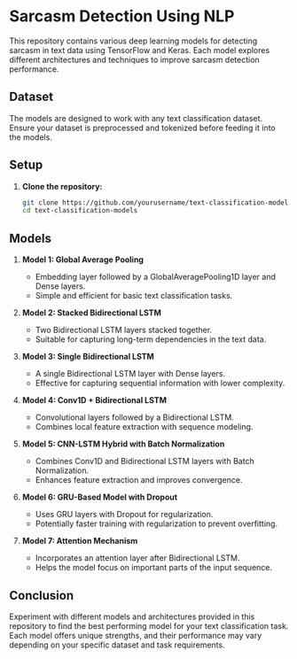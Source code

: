 # Sarcasm Detection Using NLP

This repository contains various deep learning models for detecting sarcasm in text data using TensorFlow and Keras. Each model explores different architectures and techniques to improve sarcasm detection performance.

## Dataset

The models are designed to work with any text classification dataset. Ensure your dataset is preprocessed and tokenized before feeding it into the models.

## Setup

1. **Clone the repository:**
   ```bash
   git clone https://github.com/yourusername/text-classification-models.git
   cd text-classification-models


## Models

1. **Model 1: Global Average Pooling**
   - Embedding layer followed by a GlobalAveragePooling1D layer and Dense layers.
   - Simple and efficient for basic text classification tasks.

2. **Model 2: Stacked Bidirectional LSTM**
   - Two Bidirectional LSTM layers stacked together.
   - Suitable for capturing long-term dependencies in the text data.

3. **Model 3: Single Bidirectional LSTM**
   - A single Bidirectional LSTM layer with Dense layers.
   - Effective for capturing sequential information with lower complexity.

4. **Model 4: Conv1D + Bidirectional LSTM**
   - Convolutional layers followed by a Bidirectional LSTM.
   - Combines local feature extraction with sequence modeling.

5. **Model 5: CNN-LSTM Hybrid with Batch Normalization**
   - Combines Conv1D and Bidirectional LSTM layers with Batch Normalization.
   - Enhances feature extraction and improves convergence.

6. **Model 6: GRU-Based Model with Dropout**
   - Uses GRU layers with Dropout for regularization.
   - Potentially faster training with regularization to prevent overfitting.

7. **Model 7: Attention Mechanism**
   - Incorporates an attention layer after Bidirectional LSTM.
   - Helps the model focus on important parts of the input sequence.


## Conclusion

Experiment with different models and architectures provided in this repository to find the best performing model for your text classification task. Each model offers unique strengths, and their performance may vary depending on your specific dataset and task requirements.